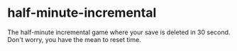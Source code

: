 # half-minute-incremental
The half-minute incremental game where your save is deleted in 30 second. Don't worry, you have the mean to reset time.
